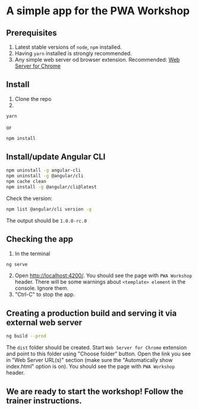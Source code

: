 # A simple app for the PWA Workshop

## Prerequisites
1. Latest stable versions of `node`, `npm` installed.
2. Having `yarn` installed is strongly recommended.
3. Any simple web server od browser extension. Recommended:
[Web Server for Chrome](https://chrome.google.com/webstore/detail/web-server-for-chrome/ofhbbkphhbklhfoeikjpcbhemlocgigb/)


## Install
1. Clone the repo
2. 
```bash
yarn
```
or
```bash
npm install
```

## Install/update Angular CLI
```bash
npm uninstall -g angular-cli
npm uninstall -g @angular/cli
npm cache clean
npm install -g @angular/cli@latest
```

Check the version:
```bash
npm list @angular/cli version -g
```
The output should be `1.0.0-rc.0`

## Checking the app
1. In the terminal
```bash
ng serve
```
2. Open [http://localhost:4200/](http://localhost:4200/). You should see the page with `PWA Workshop` header. There will be some warnings about `<template> element` in the console. Ignore them.
3. "Ctrl-C" to stop the app.

## Creating a production build and serving it via external web server
```bash
ng build --prod
```
The `dist` folder should be created. Start `Web Server for Chrome` extension and point to this folder using "Choose folder" button. Open the link you see in "Web Server URL(s)" section (make sure the "Automatically show index.html" option is on). You should see the page with `PWA Workshop` header.

## We are ready to start the workshop! Follow the trainer instructions.